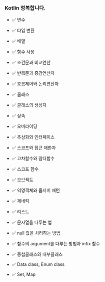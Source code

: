 ### Kotlin 정복합니다.

- ✅ 변수

- ✅ 타입 변환
- ✅ 배열
- ✅ 함수 사용
- ✅ 조건문과 비교연산
- ✅ 반복문과 증감연산자
- ✅ 흐름제어와 논리연산자
- ✅ 클래스
- ✅ 클래스의 생성자
- ✅ 상속
- ✅ 오버라이딩
- ✅ 추상화와 인터페이스
- ✅ 스코프와 접근 제한자
- ✅ 고차함수와 람다함수
- ✅ 스코프 함수
- ✅ 오브젝트
- ✅ 익명객체와 옵저버 패턴
- ✅ 제네릭
- ✅ 리스트
- ✅ 문자열을 다루는 법
- ✅ null 값을 처리하는 방법
- ✅ 함수의 argument를 다루는 방법과 infix 함수
- ✅ 중첩클래스와 내부클래스
- ✅ Data class, Enum class
- ✅ Set, Map